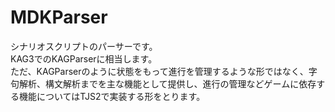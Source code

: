 # MDKParser

シナリオスクリプトのパーサーです。  
KAG3でのKAGParserに相当します。  
ただ、KAGParserのように状態をもって進行を管理するような形ではなく、字句解析、構文解析までを主な機能として提供し、進行の管理などゲームに依存する機能についてはTJS2で実装する形をとります。